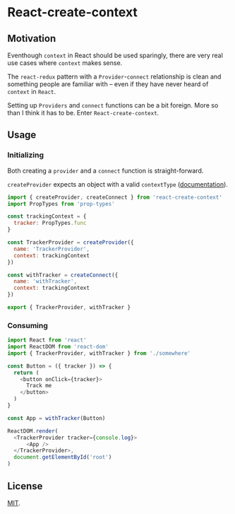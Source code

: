# React-create-context

## Motivation

Eventhough `context` in React should be used sparingly, there are very real use cases where `context` makes sense.

The `react-redux` pattern with a `Provider`-`connect` relationship is clean and something people are familiar with – even if they have never heard of `context` in `React`.

Setting up `Providers` and `connect` functions can be a bit foreign. More so than I think it has to be. Enter `React-create-context`.

## Usage

### Initializing

Both creating a `provider` and a `connect` function is straight-forward.

`createProvider` expects an object with a valid `contextType` ([documentation](https://reactjs.org/docs/context.html)).

```Javascript
import { createProvider, createConnect } from 'react-create-context'
import PropTypes from 'prop-types'

const trackingContext = {
  tracker: PropTypes.func
}

const TrackerProvider = createProvider({
  name: 'TrackerProvider',
  context: trackingContext
})

const withTracker = createConnect({
  name: 'withTracker',
  context: trackingContext
})

export { TrackerProvider, withTracker }
```

### Consuming

```Javascript
import React from 'react'
import ReactDOM from 'react-dom'
import { TrackerProvider, withTracker } from './somewhere'

const Button = ({ tracker }) => {
  return (
    <button onClick={tracker}>
      Track me
    </button>
  )
}

const App = withTracker(Button)

ReactDOM.render(
  <TrackerProvider tracker={console.log}>
      <App />
  </TrackerProvider>,
  document.getElementById('root')
)
```

## License

[MIT](LICENSE).
